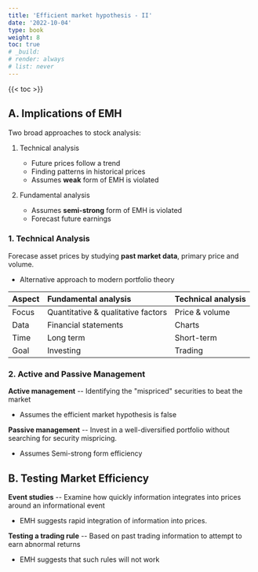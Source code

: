 ```yaml
---
title: 'Efficient market hypothesis - II'
date: '2022-10-04'
type: book
weight: 8
toc: true
# _build:
# render: always
# list: never
---
```


{{< toc >}}

## A. Implications of EMH

Two broad approaches to stock analysis:

1. Technical analysis

   - Future prices follow a trend
   - Finding patterns in historical prices
   - Assumes **weak** form of EMH is violated

2. Fundamental analysis
   - Assumes **semi-strong** form of EMH is violated
   - Forecast future earnings

### 1. Technical Analysis

Forecase asset prices by studying **past market data**, primary price and volume.

- Alternative approach to modern portfolio theory

| Aspect | Fundamental analysis               | Technical analysis |
| :----- | :--------------------------------- | :----------------- |
| Focus  | Quantitative & qualitative factors | Price & volume     |
| Data   | Financial statements               | Charts             |
| Time   | Long term                          | Short-term         |
| Goal   | Investing                          | Trading            |

### 2. Active and Passive Management

**Active management** -- Identifying the "mispriced" securities to beat the market

- Assumes the efficient market hypothesis is false

**Passive management** -- Invest in a well-diversified portfolio without searching for security mispricing.

- Assumes Semi-strong form efficiency

## B. Testing Market Efficiency

**Event studies** -- Examine how quickly information integrates into prices around an informational event

- EMH suggests rapid integration of information into prices.

**Testing a trading rule** -- Based on past trading information to attempt to earn abnormal returns

- EMH suggests that such rules will not work
